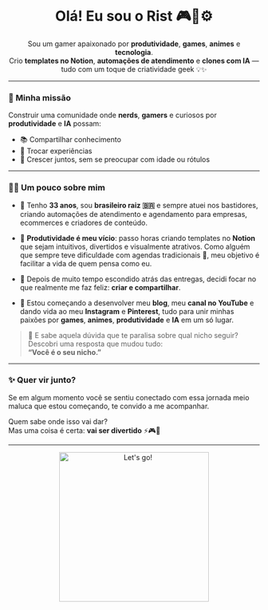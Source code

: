 <h1 align="center">Olá! Eu sou o Rist 🎮🧠⚙️</h1>

<p align="center">
Sou um gamer apaixonado por <strong>produtividade</strong>, <strong>games</strong>, <strong>animes</strong> e <strong>tecnologia</strong>.<br>
Crio <strong>templates no Notion</strong>, <strong>automações de atendimento</strong> e <strong>clones com IA</strong> — tudo com um toque de criatividade geek 💡✨
</p>

---

### 🎯 Minha missão

Construir uma comunidade onde **nerds**, **gamers** e curiosos por **produtividade** e **IA** possam:

- 📚 Compartilhar conhecimento  
- 🤝 Trocar experiências  
- 🌱 Crescer juntos, sem se preocupar com idade ou rótulos

---

### 🧍‍♂️ Um pouco sobre mim

- 📍 Tenho **33 anos**, sou **brasileiro raiz 🇧🇷** e sempre atuei nos bastidores, criando automações de atendimento e agendamento para empresas, ecommerces e criadores de conteúdo.

- 🧠 **Produtividade é meu vício**: passo horas criando templates no **Notion** que sejam intuitivos, divertidos e visualmente atrativos. Como alguém que sempre teve dificuldade com agendas tradicionais 📅, meu objetivo é facilitar a vida de quem pensa como eu.

- 🎥 Depois de muito tempo escondido atrás das entregas, decidi focar no que realmente me faz feliz: **criar e compartilhar**.

- 🚧 Estou começando a desenvolver meu **blog**, meu **canal no YouTube** e dando vida ao meu **Instagram** e **Pinterest**, tudo para unir minhas paixões por **games**, **animes**, **produtividade** e **IA** em um só lugar.

> 💬 E sabe aquela dúvida que te paralisa sobre qual nicho seguir?  
> Descobri uma resposta que mudou tudo:  
> **“Você é o seu nicho.”**

---

### ✨ Quer vir junto?

Se em algum momento você se sentiu conectado com essa jornada meio maluca que estou começando, te convido a me acompanhar.

Quem sabe onde isso vai dar?  
Mas uma coisa é certa: **vai ser divertido** ⚡🎮🚀

---

<p align="center">
  <img src="https://media.giphy.com/media/v1.Y2lkPTc5MGI3NjExbGF0M2hoZHBqZW1qaXN6dTQ5NmxsZHg0eTh0Njc4em9lczU5bmF4aCZlcD12MV9naWZzX3NlYXJjaCZjdD1n/VbnUQpnihPSIgIXuZv/giphy.gif" width="300" alt="Let's go!">
</p>
